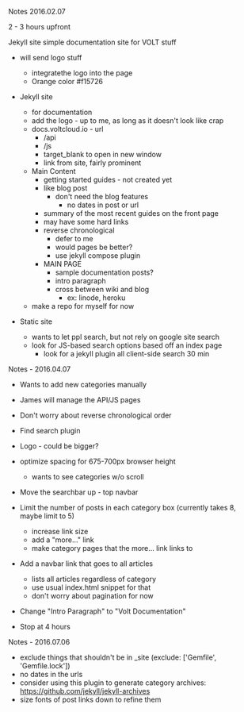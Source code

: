 Notes 2016.02.07

2 - 3 hours upfront

Jekyll site simple documentation site for VOLT stuff

- will send logo stuff
  - integratethe logo into the page
  - Orange color #f15726

- Jekyll site
  - for documentation
  - add the logo - up to me, as long as it doesn't look like crap
  - docs.voltcloud.io - url
    - /api
    - /js
    - target_blank to open in new window
    - link from site, fairly prominent
  - Main Content
    - getting started guides - not created yet
    - like blog post
      - don't need the blog features
        - no dates in post or url
    - summary of the most recent guides on the front page
    - may have some hard links
    - reverse chronological
      - defer to me
      - would pages be better?
      - use jekyll compose plugin
    - MAIN PAGE
      - sample documentation posts?
      - intro paragraph
      - cross between wiki and blog
        - ex: linode, heroku
  - make a repo for myself for now

- Static site
  - wants to let ppl search, but not rely on google site search
  - look for JS-based search options based off an index page
    - look for a jekyll plugin all client-side search 30 min

Notes - 2016.04.07

- Wants to add new categories manually
- James will manage the API/JS pages
- Don't worry about reverse chronological order

- Find search plugin
- Logo - could be bigger?
- optimize spacing for 675-700px browser height
  - wants to see categories w/o scroll
- Move the searchbar up - top navbar
- Limit the number of posts in each category box (currently takes 8, maybe limit to 5)
  - increase link size
  - add a "more..." link
  - make category pages that the more... link links to
- Add a navbar link that goes to all articles
  - lists all articles regardless of category
  - use usual index.html snippet for that
  - don't worry about pagination for now
- Change "Intro Paragraph" to "Volt Documentation"
- Stop at 4 hours

Notes - 2016.07.06

- exclude things that shouldn't be in _site (exclude: ['Gemfile', 'Gemfile.lock'])
- no dates in the urls
- consider using this plugin to generate category archives: https://github.com/jekyll/jekyll-archives
- size fonts of post links down to refine them

